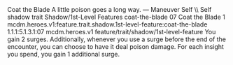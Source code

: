 <ability>
  <name>Coat the Blade</name>
  <flavor>A little poison goes a long way.</flavor>
  <keywords>
    <keyword>—</keyword>
  </keywords>
  <type>Maneuver</type>
  <distance>Self</distance>
  <target>\\ Self</target>
  <metadata>
    <class>shadow</class>
    <feature_type>trait</feature_type>
    <file_dpath>Shadow/1st-Level Features</file_dpath>
    <item_id>coat-the-blade</item_id>
    <item_index>07</item_index>
    <item_name>Coat the Blade</item_name>
    <level>1</level>
    <scc>mcdm.heroes.v1:feature.trait.shadow.1st-level-feature:coat-the-blade</scc>
    <scdc>1.1.1:5.1.3.1:07</scdc>
    <source>mcdm.heroes.v1</source>
    <type>feature/trait/shadow/1st-level-feature</type>
  </metadata>
  <effects>
    <effect type="mundane">You gain 2 surges. Additionally, whenever you use a surge before the end of the encounter, you can choose to have it deal poison damage.</effect>
    <effect type="mundane" cost="Spend 1+ Insight">For each insight you spend, you gain 1 additional surge.</effect>
  </effects>
</ability>
